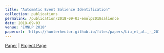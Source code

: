 ```yaml
---
title: "Automatic Event Salience Identification"
collection: publications
permalink: /publication/2018-09-03-emnlp2018salience
date: 2018-09-03
venue: 'EMNLP 2018'
paperurl: 'https://hunterhector.github.io/files/papers/Liu_et_al._-_2018_-_EMNLP_2018.pdf'
---
```

[Paper](https://hunterhector.github.io/files/papers/Liu_et_al._-_2018_-_EMNLP_2018.pdf) \| [Project Page](https://github.com/hunterhector/EventSalience) 